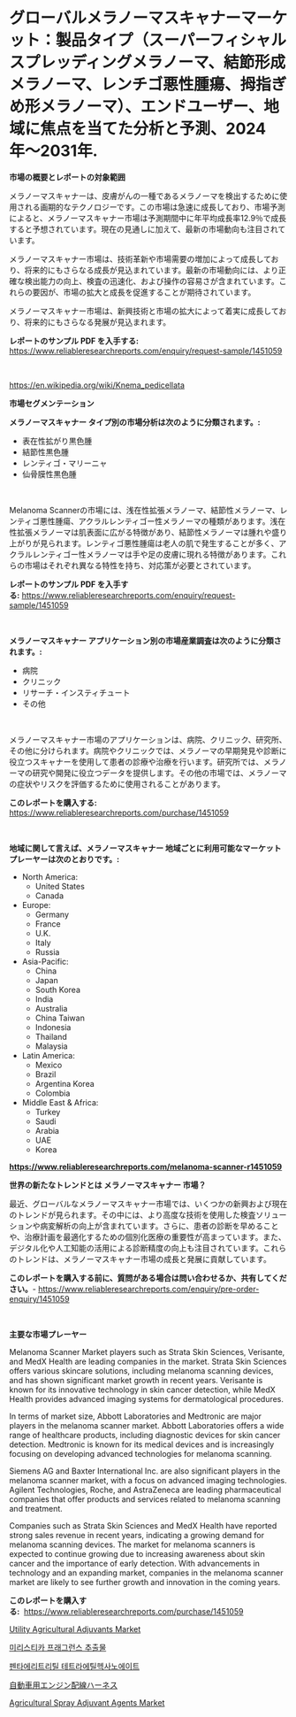 <p><h1>グローバルメラノーマスキャナーマーケット：製品タイプ（スーパーフィシャルスプレッディングメラノーマ、結節形成メラノーマ、レンチゴ悪性腫瘍、拇指ぎめ形メラノーマ）、エンドユーザー、地域に焦点を当てた分析と予測、2024年〜2031年.</h1></p><p><strong>市場の概要とレポートの対象範囲</strong></p>
<p><p>メラノーマスキャナーは、皮膚がんの一種であるメラノーマを検出するために使用される画期的なテクノロジーです。この市場は急速に成長しており、市場予測によると、メラノーマスキャナー市場は予測期間中に年平均成長率12.9％で成長すると予想されています。現在の見通しに加えて、最新の市場動向も注目されています。</p><p>メラノーマスキャナー市場は、技術革新や市場需要の増加によって成長しており、将来的にもさらなる成長が見込まれています。最新の市場動向には、より正確な検出能力の向上、検査の迅速化、および操作の容易さが含まれています。これらの要因が、市場の拡大と成長を促進することが期待されています。</p><p>メラノーマスキャナー市場は、新興技術と市場の拡大によって着実に成長しており、将来的にもさらなる発展が見込まれます。</p></p>
<p><strong>レポートのサンプル PDF を入手する:</strong> <a href="https://www.reliableresearchreports.com/enquiry/request-sample/1451059">https://www.reliableresearchreports.com/enquiry/request-sample/1451059</a></p>
<p>&nbsp;</p>
<p><a href="https://en.wikipedia.org/wiki/Knema_pedicellata">https://en.wikipedia.org/wiki/Knema_pedicellata</a></p>
<p><strong>市場セグメンテーション</strong></p>
<p><strong>メラノーマスキャナー タイプ別の市場分析は次のように分類されます。:</strong></p>
<p><ul><li>表在性拡がり黒色腫</li><li>結節性黒色腫</li><li>レンティゴ・マリーニャ</li><li>仙骨膜性黒色腫</li></ul></p>
<p>&nbsp;</p>
<p><p>Melanoma Scannerの市場には、浅在性拡張メラノーマ、結節性メラノーマ、レンティゴ悪性腫瘍、アクラルレンティゴー性メラノーマの種類があります。浅在性拡張メラノーマは肌表面に広がる特徴があり、結節性メラノーマは腫れや盛り上がりが見られます。レンティゴ悪性腫瘍は老人の肌で発生することが多く、アクラルレンティゴー性メラノーマは手や足の皮膚に現れる特徴があります。これらの市場はそれぞれ異なる特性を持ち、対応策が必要とされています。</p></p>
<p><strong>レポートのサンプル PDF を入手する:</strong>&nbsp;<a href="https://www.reliableresearchreports.com/enquiry/request-sample/1451059">https://www.reliableresearchreports.com/enquiry/request-sample/1451059</a></p>
<p>&nbsp;</p>
<p><strong> メラノーマスキャナー アプリケーション別の市場産業調査は次のように分類されます。:</strong></p>
<p><ul><li>病院</li><li>クリニック</li><li>リサーチ・インスティチュート</li><li>その他</li></ul></p>
<p>&nbsp;</p>
<p><p>メラノーマスキャナー市場のアプリケーションは、病院、クリニック、研究所、その他に分けられます。病院やクリニックでは、メラノーマの早期発見や診断に役立つスキャナーを使用して患者の診療や治療を行います。研究所では、メラノーマの研究や開発に役立つデータを提供します。その他の市場では、メラノーマの症状やリスクを評価するために使用されることがあります。</p></p>
<p><strong>このレポートを購入する:</strong>&nbsp; <a href="https://www.reliableresearchreports.com/purchase/1451059">https://www.reliableresearchreports.com/purchase/1451059</a></p>
<p>&nbsp;</p>
<p><strong>地域に関して言えば、メラノーマスキャナー 地域ごとに利用可能なマーケットプレーヤーは次のとおりです。:</strong></p>
<p><ul>
    <li>
        North America:
        <ul>
            <li>United States</li>
            <li>Canada</li>
        </ul>
    </li>
    <li>
        Europe:
        <ul>
            <li>Germany</li>
            <li>France</li>
            <li>U.K.</li>
            <li>Italy</li>
            <li>Russia</li>
        </ul>
    </li>
    <li>
        Asia-Pacific:
        <ul>
            <li>China</li>
            <li>Japan</li>
            <li>South Korea</li>
            <li>India</li>
            <li>Australia</li>
            <li>China Taiwan</li>
            <li>Indonesia</li>
            <li>Thailand</li>
            <li>Malaysia</li>
        </ul>
    </li>
    <li>
        Latin America:
        <ul>
            <li>Mexico</li>
            <li>Brazil</li>
            <li>Argentina Korea</li>
            <li>Colombia</li>
        </ul>
    </li>
    <li>
        Middle East & Africa:
        <ul>
            <li>Turkey</li>
            <li>Saudi</li>
            <li>Arabia</li>
            <li>UAE</li>
            <li>Korea</li>
        </ul>
    </li>
    </ul></p>
<p><strong><a href="https://www.reliableresearchreports.com/melanoma-scanner-r1451059">https://www.reliableresearchreports.com/melanoma-scanner-r1451059</a></strong>&nbsp;</p>
<p><strong>世界の新たなトレンドとは メラノーマスキャナー 市場？</strong></p>
<p><p>最近、グローバルなメラノーマスキャナー市場では、いくつかの新興および現在のトレンドが見られます。その中には、より高度な技術を使用した検査ソリューションや病変解析の向上が含まれています。さらに、患者の診断を早めることや、治療計画を最適化するための個別化医療の重要性が高まっています。また、デジタル化や人工知能の活用による診断精度の向上も注目されています。これらのトレンドは、メラノーマスキャナー市場の成長と発展に貢献しています。</p></p>
<p><strong>このレポートを購入する前に、質問がある場合は問い合わせるか、共有してください。</strong>- <a href="https://www.reliableresearchreports.com/enquiry/pre-order-enquiry/1451059">https://www.reliableresearchreports.com/enquiry/pre-order-enquiry/1451059</a></p>
<p>&nbsp;</p>
<p><strong>主要な市場プレーヤー</strong></p>
<p><p>Melanoma Scanner Market players such as Strata Skin Sciences, Verisante, and MedX Health are leading companies in the market. Strata Skin Sciences offers various skincare solutions, including melanoma scanning devices, and has shown significant market growth in recent years. Verisante is known for its innovative technology in skin cancer detection, while MedX Health provides advanced imaging systems for dermatological procedures.</p><p>In terms of market size, Abbott Laboratories and Medtronic are major players in the melanoma scanner market. Abbott Laboratories offers a wide range of healthcare products, including diagnostic devices for skin cancer detection. Medtronic is known for its medical devices and is increasingly focusing on developing advanced technologies for melanoma scanning.</p><p>Siemens AG and Baxter International Inc. are also significant players in the melanoma scanner market, with a focus on advanced imaging technologies. Agilent Technologies, Roche, and AstraZeneca are leading pharmaceutical companies that offer products and services related to melanoma scanning and treatment.</p><p>Companies such as Strata Skin Sciences and MedX Health have reported strong sales revenue in recent years, indicating a growing demand for melanoma scanning devices. The market for melanoma scanners is expected to continue growing due to increasing awareness about skin cancer and the importance of early detection. With advancements in technology and an expanding market, companies in the melanoma scanner market are likely to see further growth and innovation in the coming years.</p></p>
<p><strong>このレポートを購入する:</strong>&nbsp;&nbsp;<a href="https://www.reliableresearchreports.com/purchase/1451059">https://www.reliableresearchreports.com/purchase/1451059</a></p>
<p><p><a href="https://github.com/fernandomillshz/Market-Research-Report-List-1/blob/main/utility-agricultural-adjuvants-market.md">Utility Agricultural Adjuvants Market</a></p><p><a href="https://github.com/LuckeyCorbin/Market-Research-Report-List-2/blob/main/641755128237.md">미리스티카 프래그런스 추출물</a></p><p><a href="https://github.com/shampaakter36/Market-Research-Report-List-2/blob/main/749062628236.md">펜타에리트리틸 테트라에틸헥사노에이트</a></p><p><a href="https://github.com/DanykaKilback/Market-Research-Report-List-2/blob/main/139156420699.md">自動車用エンジン配線ハーネス</a></p><p><a href="https://github.com/polesdua1/Market-Research-Report-List-1/blob/main/agricultural-spray-adjuvant-agents-market.md">Agricultural Spray Adjuvant Agents Market</a></p></p>